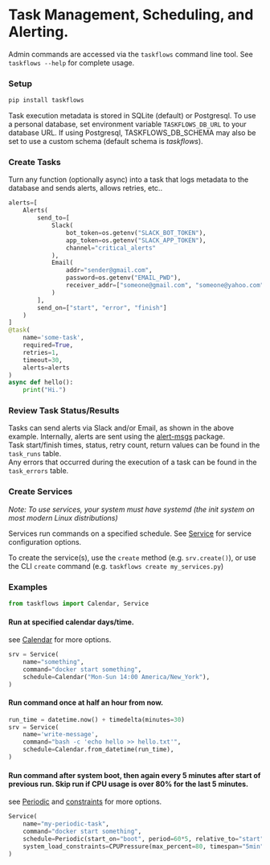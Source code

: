 
# Task Management, Scheduling, and Alerting.

Admin commands are accessed via the `taskflows` command line tool. See `taskflows --help` for complete usage.  

### Setup
```bash
pip install taskflows
``` 

Task execution metadata is stored in SQLite (default) or Postgresql. To use a personal database, set environment variable `TASKFLOWS_DB_URL` to your database URL. If using Postgresql, TASKFLOWS_DB_SCHEMA may also be set to use a custom schema (default schema is *taskflows*).   

### Create Tasks
Turn any function (optionally async) into a task that logs metadata to the database and sends alerts, allows retries, etc..
```python
alerts=[
    Alerts(
        send_to=[   
            Slack(
                bot_token=os.getenv("SLACK_BOT_TOKEN"),
                app_token=os.getenv("SLACK_APP_TOKEN"),
                channel="critical_alerts"
            ),
            Email(
                addr="sender@gmail.com", 
                password=os.getenv("EMAIL_PWD"),
                receiver_addr=["someone@gmail.com", "someone@yahoo.com"]
            )
        ],
        send_on=["start", "error", "finish"]
    )
]
@task(
    name='some-task',
    required=True,
    retries=1,
    timeout=30,
    alerts=alerts
)
async def hello():
    print("Hi.")
```

### Review Task Status/Results
Tasks can send alerts via Slack and/or Email, as shown in the above example. Internally, alerts are sent using the [alert-msgs](https://github.com/djkelleher/alert-msgs) package.   
Task start/finish times, status, retry count, return values can be found in the `task_runs` table.   
Any errors that occurred during the execution of a task can be found in the `task_errors` table.   

### Create Services
*Note: To use services, your system must have systemd (the init system on most modern Linux distributions)*    

Services run commands on a specified schedule. See [Service](taskflows/service/service.py#35) for service configuration options.    

To create the service(s), use the `create` method (e.g. `srv.create()`), or use the CLI `create` command (e.g. `taskflows create my_services.py`)   

### Examples
```python
from taskflows import Calendar, Service
```
#### Run at specified calendar days/time.
see [Calendar](taskflows/service/schedule.py#14) for more options.
```python
srv = Service(
    name="something",
    command="docker start something",
    schedule=Calendar("Mon-Sun 14:00 America/New_York"),
)
```
#### Run command once at half an hour from now.
```python
run_time = datetime.now() + timedelta(minutes=30)
srv = Service(
    name='write-message',
    command="bash -c 'echo hello >> hello.txt'",
    schedule=Calendar.from_datetime(run_time),
)
```
#### Run command after system boot, then again every 5 minutes after start of previous run. Skip run if CPU usage is over 80% for the last 5 minutes.
see [Periodic](taskflows/service/schedule.py#34) and [constraints](taskflows/service/constraints.py) for more options.
```python
Service(
    name="my-periodic-task",
    command="docker start something",
    schedule=Periodic(start_on="boot", period=60*5, relative_to="start"),
    system_load_constraints=CPUPressure(max_percent=80, timespan="5min", silent=True)
)
```
